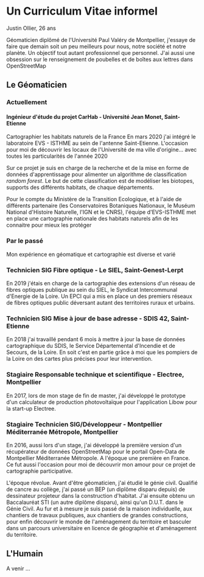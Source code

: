 # Un Curriculum Vitae informel
<!-- Il va falloir trouver comment mettre une photo <img src="https://monsieurgis.files.wordpress.com/2020/09/moi.png?w=991" alt="" -->

Justin Ollier, 26 ans

Géomaticien diplômé de l'Université Paul Valéry de Montpellier, j'essaye de faire que demain soit un peu meilleurs pour nous, notre société et notre planète. Un objectif tout autant professionnel que personnel. J'ai aussi une obsession sur le renseignement de poubelles et de boîtes aux lettres dans OpenStreetMap

## Le Géomaticien
### Actuellement
#### Ingénieur d'étude du projet CarHab - Université Jean Monet, Saint-Etienne
Cartographier les habitats naturels de la France
En mars 2020 j'ai intégré le laboratoire EVS - ISTHME au sein de l'antenne Saint-Etienne. L'occasion pour moi de découvrir les locaux de l'Université de ma ville d'origine... avec toutes les particularités de l'année 2020

Sur ce projet je suis en charge de la recherche et de la mise en forme de données d'apprentissage pour alimenter un algorithme de classification *random forest*. Le but de cette classification est de modéliser les biotopes, supports des différents habitats, de chaque départements.

Pour le compte du Ministère de la Transition Ecologique, et à l'aide de différents partenaire (les Conservatoires Botaniques Nationaux, le Muséum National d'Histoire Naturelle, l'IGN et le CNRS), l'équipe d'EVS-ISTHME met en place une cartographie nationale des habitats naturels afin de les connaitre pour mieux les protéger

### Par le passé

Mon expérience en géomatique et cartographie est diverse et varié

### Technicien SIG Fibre optique - Le SIEL, Saint-Genest-Lerpt
En 2019 j'étais en charge de la cartographie des extensions d'un réseau de fibres optiques publique au sein du SIEL, le Syndicat Intercommunal d'Energie de la Loire. Un EPCI qui a mis en place un des premiers réseaux de fibres optiques public déversant autant des territoires ruraux et urbains.

### Technicien SIG Mise à jour de base adresse - SDIS 42, Saint-Etienne
En 2018 j'ai travaillé pendant 6 mois à mettre à jour la base de données cartographique du SDIS, le Service Départemental d'Incendie et de Secours, de la Loire. En soit c'est en partie grâce à moi que les pompiers de la Loire on des cartes plus précises pour leur intervention.

### Stagiaire Responsable technique et scientifique - Electree, Montpellier
En 2017, lors de mon stage de fin de master, j'ai développé le prototype d'un calculateur de production photovoltaïque pour l'application Libow pour la start-up Electree.

### Stagiaire Technicien SIG/Développeur - Montpellier Méditerranée Métropole, Montpellier
En 2016, aussi lors d'un stage, j'ai développé la première version d'un récupérateur de données OpenStreetMap pour le portail Open-Data de Montpellier Méditerranée Métropole. A l'époque une première en France. Ce fut aussi l'occasion pour moi de découvrir mon amour pour ce projet de cartographie participative.

L'époque révolue. Avant d'être géomaticien, j'ai étudié le génie civil. Qualifié de cancre au collège, j'ai passé un BEP (un diplôme disparu depuis) de dessinateur projeteur dans la construction d'habitat. J'ai ensuite obtenu un Baccalauréat STI (un autre diplôme disparu), ainsi qu'un D.U.T. dans le Génie Civil. Au fur et à mesure je suis passé de la maison individuelle, aux chantiers de travaux publiques, aux chantiers de grandes constructions, pour enfin découvrir le monde de l'aménagement du territoire et basculer dans un parcours universitaire en licence de géographie et d'aménagement du territoire.

## L'Humain
A venir ...